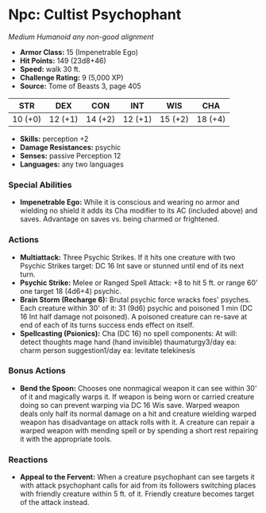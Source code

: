 # Npc: Cultist Psychophant

*Medium* *Humanoid* *any non-good alignment*

- **Armor Class:** 15 (Impenetrable Ego)
- **Hit Points:** 149 (23d8+46)
- **Speed:** walk 30 ft.
- **Challenge Rating:** 9 (5,000 XP)
- **Source:** Tome of Beasts 3, page 405

| STR | DEX | CON | INT | WIS | CHA |
| --- | --- | --- | --- | --- | --- |
| 10 (+0) | 12 (+1) | 14 (+2) | 12 (+1) | 15 (+2) | 18 (+4) |

- **Skills:** perception +2
- **Damage Resistances:** psychic
- **Senses:** passive Perception 12
- **Languages:** any two languages

### Special Abilities

- **Impenetrable Ego:** While it is conscious and wearing no armor and wielding no shield it adds its Cha modifier to its AC (included above) and saves. Advantage on saves vs. being charmed or frightened.

### Actions

- **Multiattack:** Three Psychic Strikes. If it hits one creature with two Psychic Strikes target: DC 16 Int save or stunned until end of its next turn.
- **Psychic Strike:** Melee or Ranged Spell Attack: +8 to hit 5 ft. or range 60' one target 18 (4d6+4) psychic. 
- **Brain Storm (Recharge 6):** Brutal psychic force wracks foes' psyches. Each creature within 30' of it: 31 (9d6) psychic and poisoned 1 min (DC 16 Int half damage not poisoned). A poisoned creature can re-save at end of each of its turns success ends effect on itself.
- **Spellcasting (Psionics):** Cha (DC 16) no spell components: At will: detect thoughts mage hand (hand invisible) thaumaturgy3/day ea: charm person suggestion1/day ea: levitate telekinesis

### Bonus Actions

- **Bend the Spoon:** Chooses one nonmagical weapon it can see within 30' of it and magically warps it. If weapon is being worn or carried creature doing so can prevent warping via DC 16 Wis save. Warped weapon deals only half its normal damage on a hit and creature wielding warped weapon has disadvantage on attack rolls with it. A creature can repair a warped weapon with mending spell or by spending a short rest repairing it with the appropriate tools.

### Reactions

- **Appeal to the Fervent:** When a creature psychophant can see targets it with attack psychophant calls for aid from its followers switching places with friendly creature within 5 ft. of it. Friendly creature becomes target of the attack instead.


